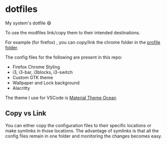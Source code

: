 # dotfiles

My system's dotfile :smile:

To use the modfiles link/copy them to their intended destinations.

For example (for firefox) , you can copy/link the chrome folder in the [profile folder](https://support.mozilla.org/en-US/kb/profiles-where-firefox-stores-user-data).

The config files for the following are present in this repo:

- Firefox Chrome Styling
- i3, i3-bar, i3blocks, i3-switch
- Custom GTK theme
- Wallpaper and Lock background
- Alacritty

The theme I use for VSCode is [Material Theme Ocean](https://marketplace.visualstudio.com/items?itemName=Equinusocio.vsc-material-theme)

## Copy vs Link

You can either copy the configuration files to their specific locations or make symlinks in those locations. The advantage of symlinks is that all the config files remain in one folder and monitoring the changes becomes easy.
